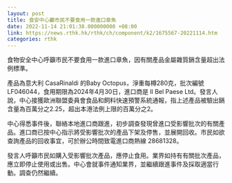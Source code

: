 ```yaml
---
layout: post
title: 食安中心籲市民不要食用一款進口章魚
date: 2022-11-14 21:01:38.000000000 +08:00
link: https://news.rthk.hk/rthk/ch/component/k2/1675567-20221114.htm
categories: rthk
---
```


食物安全中心呼籲市民不要食用一款進口章魚，因有關產品金屬雜質鎘含量超出法例標準。 

產品為意大利 CasaRinaldi 的Baby Octopus，淨重每樽280克，批次編號 LF046044，食用期限為2024年4月30日，進口商是 Il Bel Paese Ltd。發言人說，中心接獲歐洲聯盟委員會食品和飼料快速預警系統通報，指上述產品被驗出鎘含量為百萬分之2.25，超出本港法例上限的百萬分之2。

中心得悉事件後，聯絡本地進口商跟進，初步調查發現曾進口受影響批次的有關產品。進口商已按中心指示將受影響批次的產品下架及停售，並展開回收。市民如欲查詢產品的回收事宜，可於辦公時間致電進口商熱線 28681328。

發言人呼籲市民如購入受影響批次產品，應停止食用。業界如持有有關批次產品，應立即停止使用或出售。中心會就事件通知業界，並繼續跟進事件及採取適當行動。調查仍然繼續。
